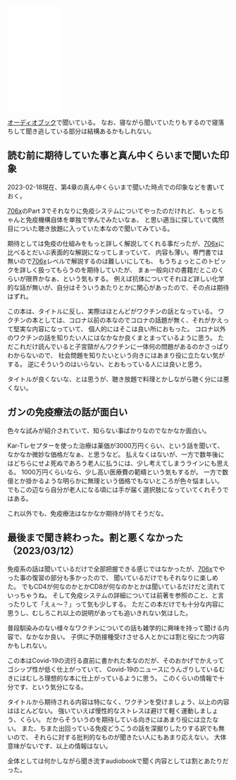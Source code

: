<iframe sandbox="allow-popups allow-scripts allow-modals allow-forms allow-same-origin" style="width:120px;height:240px;" marginwidth="0" marginheight="0" scrolling="no" frameborder="0" src="//rcm-fe.amazon-adsystem.com/e/cm?lt1=_blank&bc1=000000&IS2=1&bg1=FFFFFF&fc1=000000&lc1=0000FF&t=karino203-22&language=ja_JP&o=9&p=8&l=as4&m=amazon&f=ifr&ref=as_ss_li_til&asins=4065181771&linkId=55d4f69c65d0767605495961d87d23d5"></iframe>

[オーディオブック](%E3%82%AA%E3%83%BC%E3%83%87%E3%82%A3%E3%82%AA%E3%83%96%E3%83%83%E3%82%AF.md)で聞いている。
なお、寝ながら聞いていたりもするので寝落ちして聞き逃している部分は結構あるかもしれない。

## 読む前に期待していた事と真ん中くらいまで聞いた印象

2023-02-18現在、第4章の真ん中くらいまで聞いた時点での印象などを書いておく。

[706x](706x.md)のPart 3でそれなりに免疫システムについてやったのだけれど、もっとちゃんと免疫機構自体を単独で学んでみたいなぁ、
と思い適当に探していて偶然目についた聴き放題に入っていた本なので聞いてみている。

期待としては免疫の仕組みをもっと詳しく解説してくれる事だったが、[706x](706x.md)に比べるとだいぶ表面的な解説になってしまっていて、
内容も薄い。専門書では無いので[706x](706x.md)レベルで解説するのは難しいにしても、
もうちょっとこのトピックを詳しく扱ってもらうのを期待していたが、
まぁ一般向けの書籍だとこのくらいが限界かなぁ、という気もする。
例えば抗体についてそれほど詳しい化学的な話が無いが、自分はそういうあたりとかに関心があったので、その点は期待はずれ。

この本は、タイトルに反し、実際はほとんどがワクチンの話となっている。
ワクチンの本としては、コロナ以前の本なのでコロナの話題が無く、それがかえって堅実な内容になっていて、
個人的にはそこは良い所におもった。
コロナ以外のワクチンの話を知りたい人にはなかなか良くまとまっているように思う。
ただこれだけ読んでいると子宮頸がんワクチンに一体何の問題があるのかさっぱりわからないので、
社会問題を知りたいという向きにはあまり役に立たない気がする。
逆にそういうのはいらない、とおもっている人には良いと思う。

タイトルが良くないな、とは思うが、聴き放題で料理とかしながら聴く分には悪くない。

## ガンの免疫療法の話が面白い

色々な試みが紹介されていて、知らない事ばかりなのでなかなか面白い。

Kar-Tレセプターを使った治療は薬価が3000万円くらい、という話を聞いて、
なかなか微妙な価格だなぁ、と思うなど。
払えなくはないが、一方で数年後にはどちらにせよ死ぬであろう老人に払うには、少し考えてしまうラインにも思える。
1000万円くらいなら、少し高い医療費の範疇という気もするが。
一方で数億とか掛かるような明らかに無理という価格でもないところが色々悩ましい。
でもこの辺なら自分が老人になる頃には手が届く選択肢になっていてくれそうではある。

これ以外でも、免疫療法はなかなか期待が持てそうだな。

## 最後まで聞き終わった。割と悪くなかった（2023/03/12）

免疫系の話は聞いているだけで全部把握できる感じではなかったが、[706x](706x.md)でやった事の復習の部分も多かったので、
聞いているだけでもそれなりに楽しめた。
でもCD4が何なのかとかCD8が何なのかとかは聞いているだけだと流れていっちゃうね。
そして免疫システムの詳細については前著を参照のこと、と言ったりして「えぇ〜？」って気も少しする。
ただこの本だけでも十分な内容に思うし、むしろこれ以上の説明があっても追いきれない気はした。

普段馴染みのない様々なワクチンについての話も雑学的に興味を持って聞ける内容で、なかなか良い。
子供に予防接種受けさせる人とかには割と役にたつ内容かもしれない。

この本はCovid-19の流行る直前に書かれた本なのだが、そのおかげでかえってゴシップ性が低く仕上がっていて、
Covid-19のニュースにうんざりしているむきにはむしろ理想的な本に仕上がっているように思う。
このくらいの情報で十分です、という気分になる。

タイトルから期待される内容は特になく、ワクチンを受けましょう、以上の内容はほとんどない。
強いていえば慢性的なストレスは避けて軽く運動しましょう、くらい。
だからそういうのを期待している向きにはあまり役には立たない。
また、ちまた出回っている免疫どうこうの話を深掘りしたりする訳でも無いので、
それらに対する批判的なものが聞きたい人にもあまり応えない。
大体意味がないです、以上の情報はない。

全体としては何かしながら聞き流すaudiobookで聞く内容としては割とあたりだった。